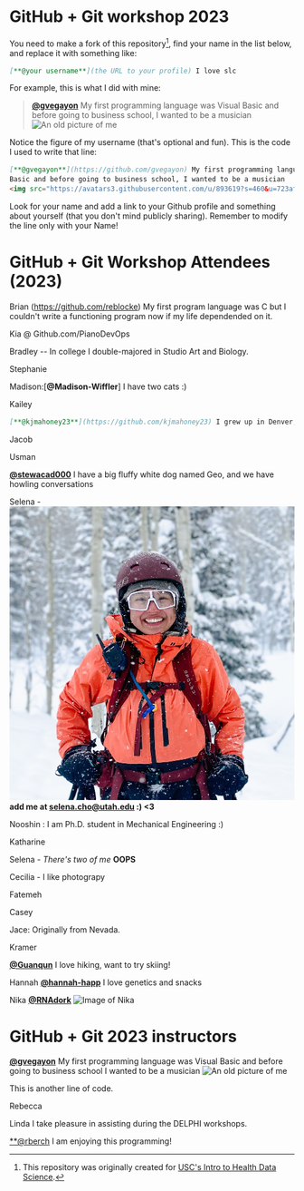 # GitHub + Git workshop 2023

You need to make a fork of this repository[^credits], find your name in the list below, and replace it with something like:

[^credits]: This repository was originally created for [USC's Intro to Health Data Science](https://github.com/USCbiostats/PM566-whoami).

```md
[**@your username**](the URL to your profile) I love slc
```

For example, this is what I did with mine:

> [**@gvegayon**](https://github.com/gvegayon) My first programming language was Visual Basic and before going to business school, I wanted to be a musician <img src="https://avatars3.githubusercontent.com/u/893619?s=460&u=723af9d8b02e277a5a91e0c179bbdf4450abec4b&v=4" alt="An old picture of me" width="40px">

Notice the figure of my username (that's optional and fun). This is the code I used to write that line:

```md
[**@gvegayon**](https://github.com/gvegayon) My first programming language was Visual
Basic and before going to business school, I wanted to be a musician
<img src="https://avatars3.githubusercontent.com/u/893619?s=460&u=723af9d8b02e277a5a91e0c179bbdf4450abec4b&v=4" alt="An old picture of me" width="40px">
```
Look for your name and add a link to your Github profile and something about
yourself (that you don't mind publicly sharing). Remember to modify the line only with your
Name!


# GitHub + Git Workshop Attendees (2023)

 
Brian (https://github.com/reblocke) My first program language was C but I couldn't write a functioning program now if my life dependended on it. 

Kia @ Github.com/PianoDevOps

Bradley -- In college I double-majored in Studio Art and Biology.

Stephanie

Madison:[**@Madison-Wiffler**] I have two cats :)

Kailey
```md
[**@kjmahoney23**](https://github.com/kjmahoney23) I grew up in Denver, Colorado. I studied environmental science in undergrad. 
```
Jacob

Usman

[**@stewacad000**](https://github.com/stewacad000) I have a big fluffy white dog named Geo, and we have howling conversations

Selena - ![alt text](selenaPIC.jpg)   **add me at selena.cho@utah.edu :) <3**

Nooshin : I am Ph.D. student in Mechanical Engineering :)

Katharine

Selena - *There's two of me* **OOPS**

Cecilia - I like photograpy

Fatemeh

Casey

Jace: Originally from Nevada.

Kramer

[**@Guanqun**](https://github.com/MaGuanqun) I love hiking, want to try skiing!

Hannah [**@hannah-happ**](https://github.com/hannah-happ) I love genetics and snacks

Nika [**@RNAdork**](https://github.com/RNAdork)
<img 
src="https://media.licdn.com/dms/image/C5603AQFZKattbUEXtA/profile-displayphoto-shrink_800_800/0/1609879959497?e=2147483647&v=beta&t=0LBYm9j8lIzwAneU4pOADxH4EnHrufXi0hWHNgSwzMA" 
alt="Image of Nika" width="40px">

# GitHub + Git 2023 instructors

[**@gvegayon**](https://github.com/gvegayon) My first programming language was Visual Basic and before going to business school I wanted to be a musician <img src="https://avatars3.githubusercontent.com/u/893619?s=460&u=723af9d8b02e277a5a91e0c179bbdf4450abec4b&v=4" alt="An old picture of me" width="40px">

This is another line of code.

Rebecca

Linda I take pleasure in assisting during the DELPHI workshops. 


[**@rberch](https://github.com/rberch) I am enjoying this programming!

